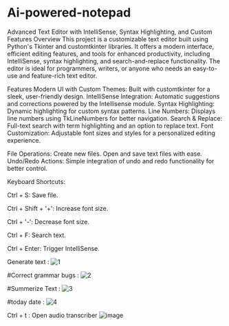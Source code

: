 # Ai-powered-notepad
Advanced Text Editor with IntelliSense, Syntax Highlighting, and Custom Features
Overview
This project is a customizable text editor built using Python's Tkinter and customtkinter libraries. It offers a modern interface, efficient editing features, and tools for enhanced productivity, including IntelliSense, syntax highlighting, and search-and-replace functionality. The editor is ideal for programmers, writers, or anyone who needs an easy-to-use and feature-rich text editor.

Features
Modern UI with Custom Themes: Built with customtkinter for a sleek, user-friendly design.
IntelliSense Integration: Automatic suggestions and corrections powered by the Intellisense module.
Syntax Highlighting: Dynamic highlighting for custom syntax patterns.
Line Numbers: Displays line numbers using TkLineNumbers for better navigation.
Search & Replace: Full-text search with term highlighting and an option to replace text.
Font Customization: Adjustable font sizes and styles for a personalized editing experience.

File Operations:
Create new files.
Open and save text files with ease.
Undo/Redo Actions: Simple integration of undo and redo functionality for better control.

Keyboard Shortcuts:

Ctrl + S: Save file.

Ctrl + Shift + '+': Increase font size.

Ctrl + '-': Decrease font size.

Ctrl + F: Search text.

Ctrl + Enter: Trigger IntelliSense.


Generate text :
![1](https://github.com/user-attachments/assets/73cf8b29-14f0-4a5d-85c0-b13250b9b299)

#Correct grammar bugs :
![2](https://github.com/user-attachments/assets/6d418784-1fbf-4b4e-b86a-753d88c7bdf9)


#Summerize Text :
![3](https://github.com/user-attachments/assets/d70439ba-ce4f-4128-9498-ef7f46ab7cec)

#today date :
![4](https://github.com/user-attachments/assets/0666e1cf-4dbf-499a-b483-c06f57718114)

Ctrl + t : Open audio transcriber
![image](https://github.com/user-attachments/assets/5d1d50a8-049b-4878-b013-1dd7a93e9cb1)
